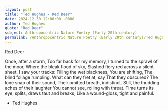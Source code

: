```yaml
---
layout: post
title: "Ted Hughes - Red Deer"
date: 2024-12-30 12:00:00 -0000
author: Ted Hughes
quote: "Red Deer"
subject: Anthropocentric Nature Poetry (Early 20th century)
permalink: /Anthropocentric Nature Poetry (Early 20th century)/Ted Hughes/Ted Hughes - Red Deer
---
```


Red Deer

Once, after a storm,
Too far back for my memory,
I turned to the sprawl of the moor,
Where the bleak flood of sky,
Slashed fiery red across a silent sheet.
I saw your tracks:
Filling the wet blackness,
You are shifting,
The blind foliage rumpling.
What can they fret at, say
That they obscured?
The lone snap of their sound,
Their omitted breath, indistinct.
Still, the thudding aches of their laughter
You cannot see, roiling with threat.
Time turns its eye, splits, draws taut and breaks,
Like a wound-gloss, tight and painful.

- Ted Hughes
